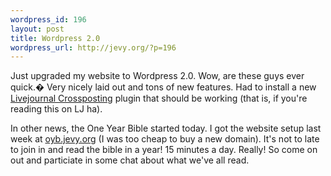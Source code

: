 ```yaml
--- 
wordpress_id: 196
layout: post
title: Wordpress 2.0
wordpress_url: http://jevy.org/?p=196
---
```

Just upgraded my website to Wordpress 2.0.  Wow, are these guys ever quick.�  Very nicely laid out and tons of new features.  Had to install a new <a href="http://ebroder.net/?page_id=72">Livejournal Crossposting</a> plugin that should be working (that is, if you're reading this on LJ ha).

In other news, the One Year Bible started today.  I got the website setup last week at <a href="http://oyb.jevy.org">oyb.jevy.org</a> (I was too cheap to buy a new domain).  It's not to late to join in and read the bible in a year!  15 minutes a day. Really! So come on out and particiate in some chat about what we've all read.
